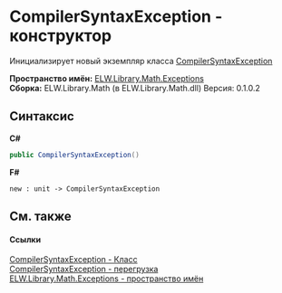 # CompilerSyntaxException - конструктор
 

Инициализирует новый экземпляр класса <a href="T_ELW_Library_Math_Exceptions_CompilerSyntaxException">CompilerSyntaxException</a>

**Пространство имён:**&nbsp;<a href="N_ELW_Library_Math_Exceptions">ELW.Library.Math.Exceptions</a><br />**Сборка:**&nbsp;ELW.Library.Math (в ELW.Library.Math.dll) Версия: 0.1.0.2

## Синтаксис

**C#**<br />
``` C#
public CompilerSyntaxException()
```

**F#**<br />
``` F#
new : unit -> CompilerSyntaxException
```


## См. также


#### Ссылки
<a href="T_ELW_Library_Math_Exceptions_CompilerSyntaxException">CompilerSyntaxException - Класс</a><br /><a href="Overload_ELW_Library_Math_Exceptions_CompilerSyntaxException__ctor">CompilerSyntaxException - перегрузка</a><br /><a href="N_ELW_Library_Math_Exceptions">ELW.Library.Math.Exceptions - пространство имён</a><br />